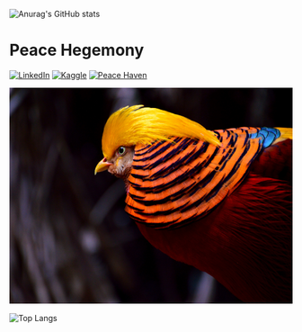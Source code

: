 ![Anurag's GitHub stats](https://github-readme-stats.vercel.app/api?username=Tornacyclo&count_private=true&show_icons=true&theme=react&ring_color=0F52BA&border_radius=5)


# Peace Hegemony

[![LinkedIn](https://img.shields.io/badge/LinkedIn-0077B5?style=for-the-badge&logo=linkedin&logoColor=white)](https://linkedin.com/in/yourusername)
[![Kaggle](https://img.shields.io/badge/Kaggle-20BEFF?style=for-the-badge&logo=Kaggle&logoColor=white)](https://www.kaggle.com/peacehegemony)
[![Peace Haven](https://img.shields.io/badge/%F0%9F%8C%90-Peace%20Haven-%23fda834?style=for-the-badge&logoColor=white)](https://tornacyclo.github.io/peacehaven.github.io/)

<a href="https://tornacyclo.github.io/peacehaven.github.io/"><img src="Golden Pheasant 5295x3841.jpg" alt="Personal website" style="width:530px;height:384px;" target="_blank" rel="noopener noreferrer"></a>


![Top Langs](https://github-readme-stats.vercel.app/api/top-langs/?username=Tornacyclo&langs_count=10&theme=react&border_radius=5)
